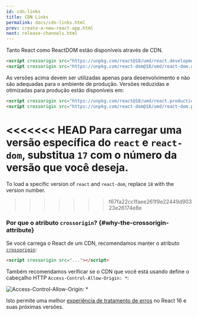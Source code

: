 ```yaml
---
id: cdn-links
title: CDN Links
permalink: docs/cdn-links.html
prev: create-a-new-react-app.html
next: release-channels.html
---
```


Tanto React como ReactDOM estão disponíveis através de CDN.

```html
<script crossorigin src="https://unpkg.com/react@18/umd/react.development.js"></script>
<script crossorigin src="https://unpkg.com/react-dom@18/umd/react-dom.development.js"></script>
```

As versões acima devem ser utilizadas apenas para desenvolvimento e não são adequadas para o ambiente de produção. Versões reduzidas e otimizadas para produção estão disponíveis em:

```html
<script crossorigin src="https://unpkg.com/react@18/umd/react.production.min.js"></script>
<script crossorigin src="https://unpkg.com/react-dom@18/umd/react-dom.production.min.js"></script>
```

<<<<<<< HEAD
Para carregar uma versão específica do `react` e `react-dom`, substitua `17` com o número da versão que você deseja.
=======
To load a specific version of `react` and `react-dom`, replace `18` with the version number.
>>>>>>> f67fa22cc1faee261f9e22449d90323e26174e8e

### Por que o atributo `crossorigin`? {#why-the-crossorigin-attribute}

Se você carrega o React de um CDN, recomendamos manter o atributo [`crossorigin`](https://developer.mozilla.org/en-US/docs/Web/HTML/CORS_settings_attributes):

```html
<script crossorigin src="..."></script>
```

Também recomendamos verificar se o CDN que você está usando define o cabeçalho HTTP `Access-Control-Allow-Origin: *`:

![Access-Control-Allow-Origin: *](../images/docs/cdn-cors-header.png)

Isto permite uma melhor [experiência de tratamento de erros](/blog/2017/07/26/error-handling-in-react-16.html) no React 16 e suas próximas versões.
